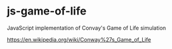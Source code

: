 # js-game-of-life
JavaScript implementation of Convay's Game of Life simulation

https://en.wikipedia.org/wiki/Conway%27s_Game_of_Life

